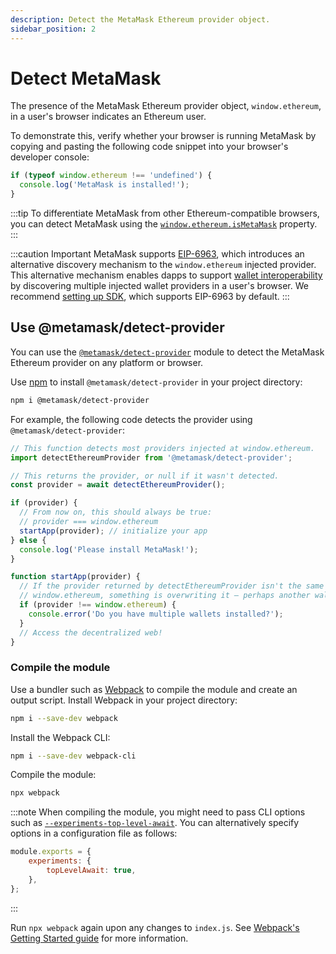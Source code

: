 ```yaml
---
description: Detect the MetaMask Ethereum provider object.
sidebar_position: 2
---
```


# Detect MetaMask

The presence of the MetaMask Ethereum provider object, `window.ethereum`, in a user's browser
indicates an Ethereum user.

To demonstrate this, verify whether your browser is running MetaMask by copying and pasting the following 
code snippet into your browser's developer console:

```javascript
if (typeof window.ethereum !== 'undefined') {
  console.log('MetaMask is installed!');
}
```

:::tip
To differentiate MetaMask from other Ethereum-compatible browsers, you can detect MetaMask using the
[`window.ethereum.isMetaMask`](../../reference/provider-api.md#windowethereumismetamask) property.
:::

:::caution Important
MetaMask supports [EIP-6963](https://eips.ethereum.org/EIPS/eip-6963), which introduces an
alternative discovery mechanism to the `window.ethereum` injected provider.
This alternative mechanism enables dapps to support [wallet interoperability](../../concepts/wallet-interoperabilty.md)
by discovering multiple injected wallet providers in a user's browser.
We recommend [setting up SDK](../connect/set-up-sdk/javascript/index.md), which supports EIP-6963 by default.
:::

## Use @metamask/detect-provider

You can use the [`@metamask/detect-provider`](https://github.com/MetaMask/detect-provider) module to
detect the MetaMask Ethereum provider on any platform or browser.

Use [npm](https://docs.npmjs.com/downloading-and-installing-node-js-and-npm) to install
`@metamask/detect-provider` in your project directory:

```bash
npm i @metamask/detect-provider
```

For example, the following code detects the provider using `@metamask/detect-provider`:

```javascript title="index.js"
// This function detects most providers injected at window.ethereum.
import detectEthereumProvider from '@metamask/detect-provider';

// This returns the provider, or null if it wasn't detected.
const provider = await detectEthereumProvider();

if (provider) {
  // From now on, this should always be true:
  // provider === window.ethereum
  startApp(provider); // initialize your app
} else {
  console.log('Please install MetaMask!');
}

function startApp(provider) {
  // If the provider returned by detectEthereumProvider isn't the same as
  // window.ethereum, something is overwriting it – perhaps another wallet.
  if (provider !== window.ethereum) {
    console.error('Do you have multiple wallets installed?');
  }
  // Access the decentralized web!
}
```

### Compile the module

Use a bundler such as [Webpack](https://github.com/webpack/webpack) to compile the module and create
an output script.
Install Webpack in your project directory:

```bash
npm i --save-dev webpack
```

Install the Webpack CLI:

```bash
npm i --save-dev webpack-cli
```

Compile the module:

```bash
npx webpack
```

:::note
When compiling the module, you might need to pass CLI options such as
[`--experiments-top-level-await`](https://webpack.js.org/configuration/experiments/).
You can alternatively specify options in a configuration file as follows:

```javascript title="webpack.config.cjs"
module.exports = {
    experiments: {
        topLevelAwait: true,
    },
};
```
:::

Run `npx webpack` again upon any changes to `index.js`.
See [Webpack's Getting Started guide](https://webpack.js.org/guides/getting-started/) for more information.
